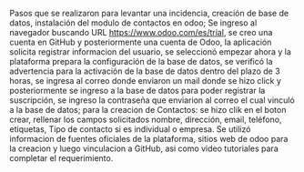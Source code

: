 Pasos que se realizaron para levantar una incidencia, creación de base de datos, instalación del modulo de contactos en odoo;
Se ingreso al navegador buscando URL https://www.odoo.com/es/trial, se creo una cuenta en GitHub y posteriormente una cuenta de Odoo, la aplicación solicita registrar informacion del usuario, se seleccionó empezar ahora y la plataforma prepara la configuración de la base de datos, se verificó la advertencia para la activación de la base de datos dentro del plazo de 3 horas, se ingresa al correo donde enviaron un mail donde se hizo click y posteriormente se ingreso a la base de datos para poder registrar la suscripción, se ingreso la contraseña que enviarion al correo el cual vinculó a la base de datos; para la creacion de Contactos: se hizo clik en el boton crear, rellenar los campos solicitados nombre, dirección, email, teléfono, etiquetas, Tipo de contacto si es individual o empresa. Se utilizó informacion de fuentes oficiales de la plataforma, sitios web de odoo para la creacion y luego vinculacion a GitHub, asi como video tutoriales para completar el requerimiento.
